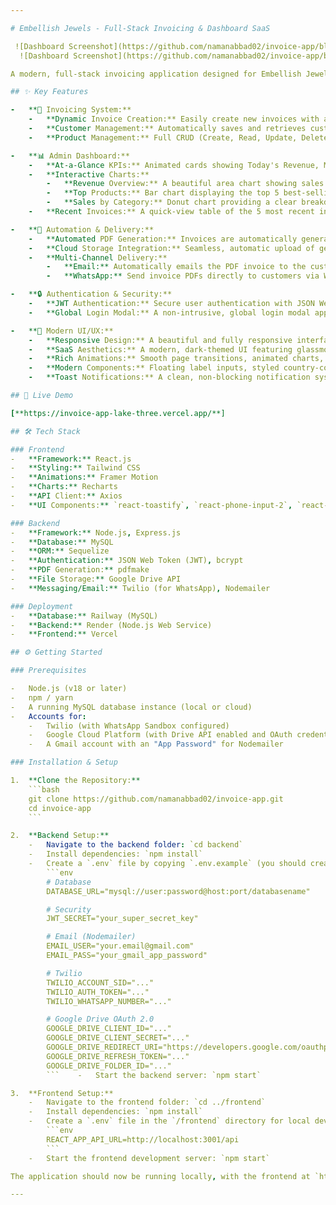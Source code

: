 ```yaml
---

# Embellish Jewels - Full-Stack Invoicing & Dashboard SaaS

 ![Dashboard Screenshot](https://github.com/namanabbad02/invoice-app/blob/main/assets/dashboard-dark.png?raw=true)
  ![Dashboard Screenshot](https://github.com/namanabbad02/invoice-app/blob/main/assets/dashboad-light.png?raw=true)

A modern, full-stack invoicing application designed for Embellish Jewels, featuring a complete suite of tools for managing products, customers, and invoices, along with a powerful analytics dashboard. Built with a React frontend and a Node.js/Express backend, this application is designed to be robust, scalable, and user-friendly.

## ✨ Key Features

-   **📝 Invoicing System:**
    -   **Dynamic Invoice Creation:** Easily create new invoices with a searchable product dropdown, automatic total calculations, and discount options (fixed or percentage).
    -   **Customer Management:** Automatically saves and retrieves customer data based on a unique phone number, with email as an optional field.
    -   **Product Management:** Full CRUD (Create, Read, Update, Delete) functionality for the product catalog, including custom Product IDs and categories.

-   **📊 Admin Dashboard:**
    -   **At-a-Glance KPIs:** Animated cards showing Today's Revenue, Monthly Revenue, Best-Selling Product, and Total Discounts.
    -   **Interactive Charts:**
        -   **Revenue Overview:** A beautiful area chart showing sales trends, with a toggle for hourly (Today) and daily (Last 7 Days) views, fully time-zone aware for Indian Standard Time (IST).
        -   **Top Products:** Bar chart displaying the top 5 best-selling products.
        -   **Sales by Category:** Donut chart providing a clear breakdown of sales across different product categories.
    -   **Recent Invoices:** A quick-view table of the 5 most recent invoices with links to view details.

-   **🤖 Automation & Delivery:**
    -   **Automated PDF Generation:** Invoices are automatically generated into professional PDF documents upon creation.
    -   **Cloud Storage Integration:** Seamless, automatic upload of generated invoice PDFs to Google Drive using the Google Drive API.
    -   **Multi-Channel Delivery:**
        -   **Email:** Automatically emails the PDF invoice to the customer if an email address is provided.
        -   **WhatsApp:** Send invoice PDFs directly to customers via WhatsApp using the Twilio API.

-   **🔒 Authentication & Security:**
    -   **JWT Authentication:** Secure user authentication with JSON Web Tokens to protect all sensitive routes and data.
    -   **Global Login Modal:** A non-intrusive, global login modal appears automatically for session expiry or when accessing protected pages, ensuring a seamless user experience.

-   **💎 Modern UI/UX:**
    -   **Responsive Design:** A beautiful and fully responsive interface that works flawlessly on desktop, tablet, and mobile devices.
    -   **SaaS Aesthetics:** A modern, dark-themed UI featuring glassmorphism, gradient accents, and soft shadows.
    -   **Rich Animations:** Smooth page transitions, animated charts, count-up numbers, and micro-interactions powered by Framer Motion.
    -   **Modern Components:** Floating label inputs, styled country-code selector for phone numbers, and a custom searchable product dropdown with keyboard navigation.
    -   **Toast Notifications:** A clean, non-blocking notification system for all user actions (success, warning, error).

## 🚀 Live Demo

[**https://invoice-app-lake-three.vercel.app/**]

## 🛠️ Tech Stack

### Frontend
-   **Framework:** React.js
-   **Styling:** Tailwind CSS
-   **Animations:** Framer Motion
-   **Charts:** Recharts
-   **API Client:** Axios
-   **UI Components:** `react-toastify`, `react-phone-input-2`, `react-spinners`, `lucide-react`

### Backend
-   **Framework:** Node.js, Express.js
-   **Database:** MySQL
-   **ORM:** Sequelize
-   **Authentication:** JSON Web Token (JWT), bcrypt
-   **PDF Generation:** pdfmake
-   **File Storage:** Google Drive API
-   **Messaging/Email:** Twilio (for WhatsApp), Nodemailer

### Deployment
-   **Database:** Railway (MySQL)
-   **Backend:** Render (Node.js Web Service)
-   **Frontend:** Vercel

## ⚙️ Getting Started

### Prerequisites

-   Node.js (v18 or later)
-   npm / yarn
-   A running MySQL database instance (local or cloud)
-   Accounts for:
    -   Twilio (with WhatsApp Sandbox configured)
    -   Google Cloud Platform (with Drive API enabled and OAuth credentials)
    -   A Gmail account with an "App Password" for Nodemailer

### Installation & Setup

1.  **Clone the Repository:**
    ```bash
    git clone https://github.com/namanabbad02/invoice-app.git
    cd invoice-app
    ```

2.  **Backend Setup:**
    -   Navigate to the backend folder: `cd backend`
    -   Install dependencies: `npm install`
    -   Create a `.env` file by copying `.env.example` (you should create this file). Populate it with all the required API keys and database credentials:
        ```env
        # Database
        DATABASE_URL="mysql://user:password@host:port/databasename"

        # Security
        JWT_SECRET="your_super_secret_key"

        # Email (Nodemailer)
        EMAIL_USER="your.email@gmail.com"
        EMAIL_PASS="your_gmail_app_password"

        # Twilio
        TWILIO_ACCOUNT_SID="..."
        TWILIO_AUTH_TOKEN="..."
        TWILIO_WHATSAPP_NUMBER="..."

        # Google Drive OAuth 2.0
        GOOGLE_DRIVE_CLIENT_ID="..."
        GOOGLE_DRIVE_CLIENT_SECRET="..."
        GOOGLE_DRIVE_REDIRECT_URI="https://developers.google.com/oauthplayground"
        GOOGLE_DRIVE_REFRESH_TOKEN="..."
        GOOGLE_DRIVE_FOLDER_ID="..."
        ```    -   Start the backend server: `npm start`

3.  **Frontend Setup:**
    -   Navigate to the frontend folder: `cd ../frontend`
    -   Install dependencies: `npm install`
    -   Create a `.env` file in the `/frontend` directory for local development:
        ```env
        REACT_APP_API_URL=http://localhost:3001/api
        ```
    -   Start the frontend development server: `npm start`

The application should now be running locally, with the frontend at `http://localhost:3000` and the backend at `http://localhost:3001`.

---
```

